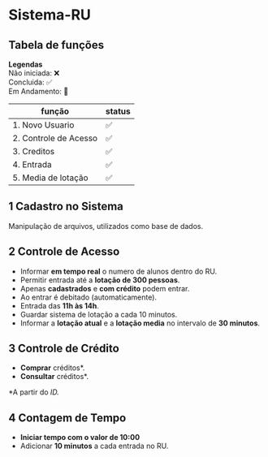 # Sistema-RU

## Tabela de funções

**Legendas**  
Não iniciada: ❌   
Concluida: ✅  
Em Andamento: 🔆

| função | status |
|--------|:-------|
|1. Novo Usuario|✅|
|2. Controle de Acesso|✅|
|3. Creditos|✅|
|4. Entrada|✅|
|5. Media de lotação|✅|

## 1 Cadastro no Sistema
Manipulação de arquivos, utilizados como base de dados.

## 2 Controle de Acesso
- Informar **em tempo real** o numero de alunos dentro do RU.
- Permitir entrada até a **lotação de 300 pessoas**.
- Apenas **cadastrados** e **com crédito** podem entrar.
- Ao entrar é debitado (automaticamente).
- Entrada das **11h às 14h**.
- Guardar sistema de lotação a cada 10 minutos.
- Informar a **lotação atual** e a **lotação media** no intervalo de **30 minutos**.

## 3 Controle de Crédito
- **Comprar** créditos*.
- **Consultar** créditos*.

*A partir do *ID.*

## 4 Contagem de Tempo
- **Iniciar tempo com o valor de 10:00**
- Adicionar **10 minutos** a cada entrada no RU.